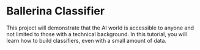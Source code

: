 # Ballerina Classifier
This project will demonstrate that the AI world is accessible to anyone and not limited to those with a technical background.  In this tutorial, you will learn how to build classifiers, even with a small amount of data.
